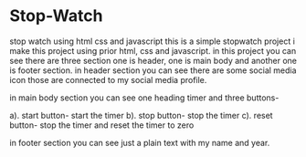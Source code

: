 # Stop-Watch

stop watch using html css and javascript this is a simple stopwatch project i make this project using prior html, css and javascript. in this project you can see there are three section one is header, one is main body and another one is footer section. in header section you can see there are some social media icon those are connected to my social media profile.

in main body section you can see one heading timer and three buttons-

a). start button- start the timer
b). stop button- stop the timer
c). reset button- stop the timer and reset the timer to zero


in footer section you can see just a plain text with my name and year.
